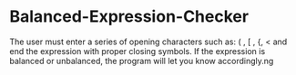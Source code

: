 # Balanced-Expression-Checker
The user must enter a series of opening characters such as: ( , [ , {, &lt; and end the expression with proper closing symbols. If the expression is balanced or unbalanced, the program will let you know accordingly.ng 
